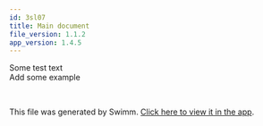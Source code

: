 ```yaml
---
id: 3sl07
title: Main document
file_version: 1.1.2
app_version: 1.4.5
---
```


Some test text<br/>
Add some example<br/>

<br/>

This file was generated by Swimm. [Click here to view it in the app](/repos/Z2l0aHViJTNBJTNBbnVjbGVhci1yZWFjdG9yJTNBJTNBUm9ib1JvYm8xMg==/docs/3sl07).
